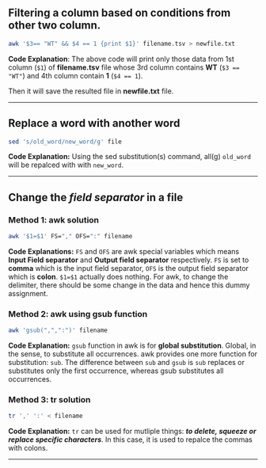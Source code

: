 ## Filtering a column based on conditions from other two column.

```bash
awk '$3== "WT" && $4 == 1 {print $1}' filename.tsv > newfile.txt
```

**Code Explanation**: The above code will print only those data from 1st column (`$1`) of **filename.tsv** file whose 3rd column contains **WT** (`$3 == "WT"`) and 4th column contain **1** (`$4 == 1`).

Then it will save the resulted file in **newfile.txt** file.

---------

## Replace a word with another word

```bash
sed 's/old_word/new_word/g' file
```

**Code Explanation:** Using the sed substitution(s) command, all(g) `old_word` will be repalced with with `new_word`.

---------

## Change the *field separator* in a file
### Method 1: awk solution

```bash
awk '$1=$1' FS="," OFS=":" filename
```
**Code Explanations:** `FS` and `OFS` are awk special variables which means **Input Field separator** and **Output field separator** respectively. `FS` is set to **comma** which is the input field separator, `OFS` is the output field separator which is **colon**. `$1=$1` actually does nothing. For awk, to change the delimiter, there should be some change in the data and hence this dummy assignment.


### Method 2: awk using gsub function
```bash
awk 'gsub(",",":")' filename
```
**Code Explanation:** `gsub` function in awk is for **global substitution**. Global, in the sense, to substitute all occurrences. awk provides one more function for substitution: `sub`. The difference between `sub` and `gsub` is `sub` replaces or substitutes only the first occurrence, whereas gsub substitutes all occurrences.

### Method 3:  tr solution
```bash
tr ',' ':' < filename
```
**Code Explanation:** `tr` can be used for mutliple things: ***to delete, squeeze or replace specific characters***. In this case, it is used to repalce the commas with colons.


---------


